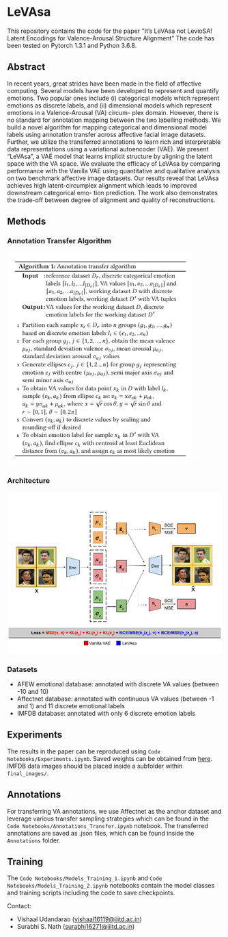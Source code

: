 # LeVAsa

This repository contains the code for the paper "It’s LeVAsa not LevioSA! Latent Encodings for Valence-Arousal Structure Alignment" The code has been tested on Pytorch 1.3.1 and Python 3.6.8.

## Abstract

In recent years, great strides have been made in the field of affective computing. Several models have been developed to represent and quantify emotions. Two popular ones include (i) categorical models which represent emotions as discrete labels, and (ii) dimensional models which represent emotions in a Valence-Arousal (VA) circum- plex domain. However, there is no standard for annotation mapping between the two labelling methods. We build a novel algorithm for mapping categorical and dimensional model labels using annotation transfer across affective facial image datasets. Further, we utilize the transferred annotations to learn rich and interpretable data representations using a variational autoencoder (VAE). We present “LeVAsa”, a VAE model that learns implicit structure by aligning the latent space with the VA space. We evaluate the efficacy of LeVAsa by comparing performance with the Vanilla VAE using quantitative and qualitative analysis on two benchmark affective image datasets. Our results reveal that LeVAsa achieves high latent-circumplex alignment which leads to improved downstream categorical emo- tion prediction. The work also demonstrates the trade-off between degree of alignment and quality of reconstructions.

## Methods

### Annotation Transfer Algorithm
![Algorithm](https://github.com/vishaal27/LeVAsa/blob/master/Images/Annotation_Transfer_Algorithm.png)
### Architecture
![Architecture](https://github.com/vishaal27/LeVAsa/blob/master/Images/Model_Architecture.png)
### Datasets
- AFEW emotional database: annotated with discrete VA values (between -10 and 10)
- Affectnet database: annotated with continuous VA values (between -1 and 1) and 11 discrete emotional labels
- IMFDB database: annotated with only 6 discrete emotion labels

## Experiments

The results in the paper can be reproduced using `Code Notebooks/Experiments.ipynb`. Saved weights can be obtained from [here](https://drive.google.com/drive/folders/1a6Z6scRZvOX6CPB-Qs0WbwrodtFAg7aI?usp=sharing). IMFDB data images should be placed inside a subfolder within `final_images/`. 

## Annotations

For transferring VA annotations, we use Affectnet as the anchor dataset and leverage various transfer sampling strategies which can be found in the `Code Notebooks/Annotations_Transfer.ipynb` notebook. The transferred annotations are saved as .json files, which can be found inside the `Annotations` folder.

## Training

The `Code Notebooks/Models_Training_1.ipynb` and `Code Notebooks/Models_Training_2.ipynb` notebooks contain the model classes and training scripts including the code to save checkpoints.

Contact:
- Vishaal Udandarao (vishaal16119@iiitd.ac.in)
- Surabhi S. Nath (surabhi16271@iiitd.ac.in)
